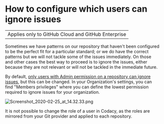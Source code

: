 # How to configure which users can ignore issues

<table>
<tbody>
<tr class="odd">
<td>Applies only to GitHub Cloud and GitHub Enterprise</td>
</tr>
</tbody>
</table>

Sometimes we have patterns on our repository that haven't been
configured to be the perfect fit for a particular standard; or we do
have the correct patterns but we will not tackle some of the issues
immediately. On those and other cases the best way to proceed is to
ignore the issues, either because they are not relevant or will not be
tackled in the immediate future.

By default, [only users with Admin permission on a repository can ignore
issues](/hc/en-us/articles/360010373559-Roles-and-permissions-for-synced-organizations),
but this can be changed. In your Organization's settings, you can find
"Members privileges" where you can define the lowest permission required
to ignore issues for your organization.

![Screenshot\_2020-02-25\_at\_14.32.33.png](/hc/article_attachments/360009312100/Screenshot_2020-02-25_at_14.32.33.png)

It is not possible to change the role of a user in Codacy, as the roles
are mirrored from your Git provider and applied to each repository.

 
